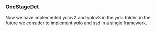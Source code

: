 ### OneStageDet
Now we have implemented yolov2 and yolov3 in the `yolo` folder, in the future we consider to implement yolo and ssd in a single framework. 
